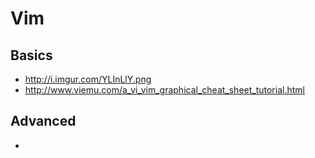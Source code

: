 Vim
===


## Basics

* http://i.imgur.com/YLInLlY.png
* http://www.viemu.com/a_vi_vim_graphical_cheat_sheet_tutorial.html



## Advanced

* 
